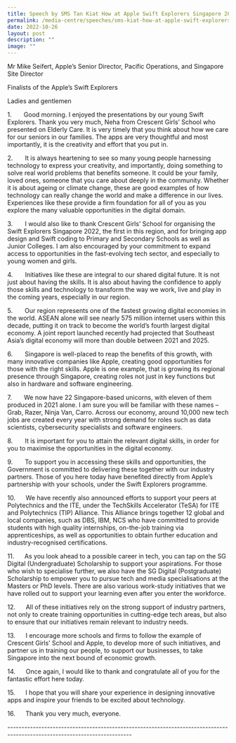 ```yaml
---
title: Speech by SMS Tan Kiat How at Apple Swift Explorers Singapore 2022 Graduation
permalink: /media-centre/speeches/sms-kiat-how-at-apple-swift-explorers-singapore-2022-graduation/
date: 2022-10-26
layout: post
description: ""
image: ""
---
```

<p>Mr Mike Seifert, Apple’s Senior Director, Pacific Operations, and Singapore Site Director</p>
<p>Finalists of the Apple’s Swift Explorers
</p>
<p>Ladies and gentlemen
</p>
<p>1.<span style="white-space: pre;">		</span>Good morning. I enjoyed the presentations by our young Swift Explorers. Thank you very much, Neha from Crescent Girls’ School who presented on Elderly Care. It is very timely that you think about how we care for our seniors in our families. The apps are very thoughtful and most importantly, it is the creativity and effort that you put in.
</p>
<p>2.<span style="white-space: pre;">		</span>It is always heartening to see so many young people harnessing technology to express your creativity, and importantly, doing something to solve real world problems that benefits someone. It could be your family, loved ones, someone that you care about deeply in the community. Whether it is about ageing or climate change, these are good examples of how technology can really change the world and make a difference in our lives. Experiences like these provide a firm foundation for all of you as you explore the many valuable opportunities in the digital domain.
</p>
<p>3.<span style="white-space: pre;">		</span>I would also like to thank Crescent Girls’ School for organising the Swift Explorers Singapore 2022, the first in this region, and for bringing app design and Swift coding to Primary and Secondary Schools as well as Junior Colleges. I am also encouraged by your commitment to expand access to opportunities in the fast-evolving tech sector, and especially to young women and girls.
</p>
<p>4.<span style="white-space: pre;">		</span>Initiatives like these are integral to our shared digital future. It is not just about having the skills. It is also about having the confidence to apply those skills and technology to transform the way we work, live and play in the coming years, especially in our region.
</p>
<p>5.<span style="white-space: pre;">		</span>Our region represents one of the fastest growing digital economies in the world. ASEAN alone will see nearly 575 million internet users within this decade, putting it on track to become the world’s fourth largest digital economy. A joint report launched recently had projected that Southeast Asia’s digital economy will more than double between 2021 and 2025.
</p>
<p>6.<span style="white-space: pre;">		</span>Singapore is well-placed to reap the benefits of this growth, with many innovative companies like Apple, creating good opportunities for those with the right skills. Apple is one example, that is growing its regional presence through Singapore, creating roles not just in key functions but also in hardware and software engineering.
</p>
<p>7.<span style="white-space: pre;">		</span>We now have 22 Singapore-based unicorns, with eleven of them produced in 2021 alone. I am sure you will be familiar with these names – Grab, Razer, Ninja Van, Carro. Across our economy, around 10,000 new tech jobs are created every year with strong demand for roles such as data scientists, cybersecurity specialists and software engineers.
</p>
<p>8.<span style="white-space: pre;">		</span>It is important for you to attain the relevant digital skills, in order for you to maximise the opportunities in the digital economy.
</p>
<p>9.<span style="white-space: pre;">		</span>To support you in accessing these skills and opportunities, the Government is committed to delivering these together with our industry partners. Those of you here today have benefited directly from Apple’s partnership with your schools, under the Swift Explorers programme.
</p>
<p>10.<span style="white-space: pre;">		</span>We have recently also announced efforts to support your peers at Polytechnics and the ITE, under the TechSkills Accelerator (TeSA) for ITE and Polytechnics (TIP) Alliance. This Alliance brings together 12 global and local companies, such as DBS, IBM, NCS who have committed to provide students with high quality internships, on-the-job training via apprenticeships, as well as opportunities to obtain further education and industry-recognised certifications.
</p>
<p>11.<span style="white-space: pre;">		</span>As you look ahead to a possible career in tech, you can tap on the SG Digital (Undergraduate) Scholarship to support your aspirations. For those who wish to specialise further, we also have the SG Digital (Postgraduate) Scholarship to empower you to pursue tech and media specialisations at the Masters or PhD levels. There are also various work-study initiatives that we have rolled out to support your learning even after you enter the workforce.
</p>
<p>12.<span style="white-space: pre;">		</span>All of these initiatives rely on the strong support of industry partners, not only to create training opportunities in cutting-edge tech areas, but also to ensure that our initiatives remain relevant to industry needs.
</p>
<p>13.<span style="white-space: pre;">		</span>I encourage more schools and firms to follow the example of Crescent Girls’ School and Apple, to develop more of such initiatives, and partner us in training our people, to support our businesses, to take Singapore into the next bound of economic growth.
</p>
<p>14.<span style="white-space: pre;">		</span>Once again, I would like to thank and congratulate all of you for the fantastic effort here today.
</p>
<p>15.<span style="white-space: pre;">		</span>I hope that you will share your experience in designing innovative apps and inspire your friends to be excited about technology.
</p>
<p>16.<span style="white-space: pre;">		</span>Thank you very much, everyone.</p>
<p>
--------------------------------------------------------------------------------------------------------------------------</p>